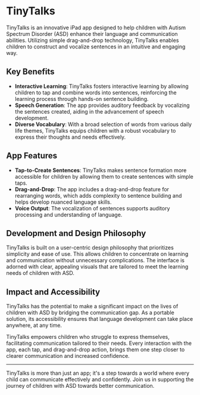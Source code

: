 # TinyTalks

TinyTalks is an innovative iPad app designed to help children with Autism Spectrum Disorder (ASD) enhance their language and communication abilities. Utilizing simple drag-and-drop technology, TinyTalks enables children to construct and vocalize sentences in an intuitive and engaging way.

## Key Benefits

- **Interactive Learning**: TinyTalks fosters interactive learning by allowing children to tap and combine words into sentences, reinforcing the learning process through hands-on sentence building.
- **Speech Generation**: The app provides auditory feedback by vocalizing the sentences created, aiding in the advancement of speech development.
- **Diverse Vocabulary**: With a broad selection of words from various daily life themes, TinyTalks equips children with a robust vocabulary to express their thoughts and needs effectively.

## App Features

- **Tap-to-Create Sentences**: TinyTalks makes sentence formation more accessible for children by allowing them to create sentences with simple taps.
- **Drag-and-Drop**: The app includes a drag-and-drop feature for rearranging words, which adds complexity to sentence building and helps develop nuanced language skills.
- **Voice Output**: The vocalization of sentences supports auditory processing and understanding of language.

## Development and Design Philosophy

TinyTalks is built on a user-centric design philosophy that prioritizes simplicity and ease of use. This allows children to concentrate on learning and communication without unnecessary complications. The interface is adorned with clear, appealing visuals that are tailored to meet the learning needs of children with ASD.

## Impact and Accessibility

TinyTalks has the potential to make a significant impact on the lives of children with ASD by bridging the communication gap. As a portable solution, its accessibility ensures that language development can take place anywhere, at any time.

TinyTalks empowers children who struggle to express themselves, facilitating communication tailored to their needs. Every interaction with the app, each tap, and drag-and-drop action, brings them one step closer to clearer communication and increased confidence.

---

TinyTalks is more than just an app; it's a step towards a world where every child can communicate effectively and confidently. Join us in supporting the journey of children with ASD towards better communication.
